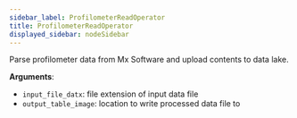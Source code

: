 ```yaml
---
sidebar_label: ProfilometerReadOperator
title: ProfilometerReadOperator
displayed_sidebar: nodeSidebar
---
```


Parse profilometer data from Mx Software and upload contents to data lake.

**Arguments**:

- `input_file_datx`: file extension of input data file
- `output_table_image`: location to write processed data file to

